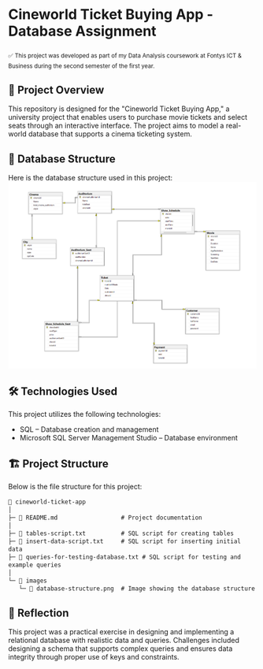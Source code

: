 # Cineworld Ticket Buying App - Database Assignment

<sub> ✅ This project was developed as part of my Data Analysis coursework at Fontys ICT & Business during the second semester of the first year.  </sub>  

## 📌 Project Overview
This repository is designed for the "Cineworld Ticket Buying App," a university project that enables users to purchase movie tickets and select seats through an interactive interface. The project aims to model a real-world database that supports a cinema ticketing system.

## 🧱 Database Structure
Here is the database structure used in this project:
![Database Structure](database-structure.png)


## 🛠 Technologies Used
This project utilizes the following technologies:

- SQL – Database creation and management
- Microsoft SQL Server Management Studio – Database environment

## 🏗️ Project Structure 

Below is the file structure for this project:

```plaintext
📂 cineworld-ticket-app
│
├─ 📄 README.md                  # Project documentation
│
├─ 📄 tables-script.txt          # SQL script for creating tables
├─ 📄 insert-data-script.txt     # SQL script for inserting initial data
├─ 📄 queries-for-testing-database.txt # SQL script for testing and example queries
│
└─ 📁 images
   └─ 📄 database-structure.png  # Image showing the database structure
```

## 📝 Reflection
This project was a practical exercise in designing and implementing a relational database with realistic data and queries. Challenges included designing a schema that supports complex queries and ensures data integrity through proper use of keys and constraints.
